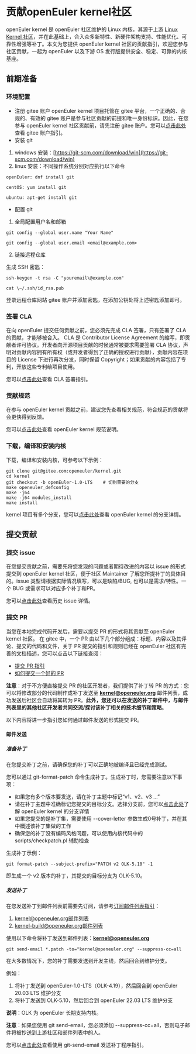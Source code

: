 # 贡献openEuler kernel社区

openEuler kernel 是 openEuler 社区维护的 Linux 内核，其源于上游 [Linux Kernel 社区](https://gitee.com/link?target=http%3A%2F%2Fwww.kernel.org)，并在此基础上，合入众多新特性、新硬件架构支持、性能优化、可靠性增强等补丁。本文为您提供 openEuler kernel 社区的贡献指引，欢迎您参与社区贡献，一起为 openEuler 以及下游 OS 发行版提供安全、稳定、可靠的内核基座。

## 前期准备

### 环境配置

- 注册 gitee 账户
  openEuler kernel 项目托管在 gitee 平台，一个正确的、合规的、有效的 gitee 账户是参与社区贡献的前提和唯一身份标识。因此，在您参与 openEuler kernel 社区贡献前，请先注册 gitee 账户。您可以[点击此处](https://gitee.com/help)查看 gitee 账户指引。
- 安装 git

1. windows 安装：[https://git-scm.com/download/win](https://git-scm.com/download/win)
2. linux 安装：不同操作系统分别对应执行以下命令

```
openEuler: dnf install git

centOS: yum install git

ubuntu: apt-get install git
```

- 配置 git

1. 全局配置用户名和邮箱

```
git config --global user.name "Your Name"

git config --global user.email <email@example.com>
```

2. 链接远程仓库

生成 SSH 密匙：

```
ssh-keygen -t rsa -C "youremail\@example.com"

cat \~/.ssh/id_rsa.pub
```

登录远程仓库网站 gitee 账户并添加密匙，在添加公钥处将上述密匙添加即可。

### 签署 CLA

在向 openEuler 提交任何贡献之前，您必须先完成 CLA 签署，只有签署了 CLA 的贡献，才能够被合入。
CLA 是 Contributor License Agreement 的缩写，即贡献者许可协议。开发者向开源项目贡献的时候通常被要求需要签署 CLA 协议，声明对贡献内容拥有所有权（或开发者得到了正确的授权进行贡献），贡献内容在项目的 License 下进行再次分发，同时保留 Copyright；如果贡献的内容包括了专利，开放这些专利给项目使用。

您可以[点击此处](https://clasign.osinfra.cn/sign/Z2l0ZWUlMkZvcGVuZXVsZXI=)查看 CLA 签署指引。

### 贡献规范

在参与 openEuler kernel 贡献之前，建议您先查看相关规范，符合规范的贡献将会更快得到反馈。

您可以[点击此处](https://gitee.com/openeuler/community/tree/master/sig/Kernel)查看 openEuler kernel 规范说明。

### 下载，编译和安装内核

下载，编译和安装内核，可参考以下示例：

```
git clone git@gitee.com:openeuler/kernel.git
cd kernel
git checkout -b openEuler-1.0-LTS    # 切到需要的分支
make openeuler_defconfig
make -j64 
make -j64 modules_install
make install
```

kernel 项目有多个分支，您可以[点击此处](https://gitee.com/openeuler/community/tree/master/sig/Kernel#%E5%88%86%E6%94%AF%E7%AE%A1%E7%90%86)查看 openEuler kernel 的分支详情。

## 提交贡献

### 提交 issue

在您提交贡献之前，需要先将您发现的问题或者期待改进的内容以 issue 的形式提交到 openEuler kernel 社区，便于社区 Maintainer 了解您所提补丁的具体目的。issue 类型请根据实际情况填写，可以是缺陷/BUG, 也可以是需求/特性。一个 BUG 或需求可以对应多个补丁和PR。

您可以[点击此处](https://gitee.com/openeuler/kernel/issues)查看历史 issue 详情。

### 提交 PR

当您在本地完成代码开发后，需要以提交 PR 的形式将其贡献至 openEuler kernel 社区。
在 gitee 中，一个 PR 由以下几个部分组成：标题、内容以及其评论、提交的代码和文件，关于 PR 提交的指引和规则已经在 openEuler 社区有完善的文档描述，您可以点击以下链接查阅：

* [提交 PR 指引](https://gitee.com/openeuler/community/blob/master/zh/contributors/Gitee-workflow.md)
* [如何提交一个好的 PR](https://www.openeuler.org/zh/blog/myeuler/2022-12-26-HowTosubmitPR.html)

**注意**：对于不方便直接提交 PR 的社区开发者，我们提供了补丁转 PR 的方式：您可以将修改部分的代码制作成补丁发送至 **kernel@openeuler.org** 邮件列表，成功发送后社区会自动将其转为 PR。**此外，您还可以在发送的补丁邮件中，与邮件列表里的其他社区开发者共同交流/探讨该补丁相关的技术细节和策略**。

以下内容将进一步指引您如何通过邮件发送的形式提交 PR。

#### 邮件发送

##### 准备补丁

在您提交补丁之前，请确保您的补丁可以正确地被编译且已经完成测试。

您可以通过 git-format-patch 命令生成补丁。生成补丁时，您需要注意以下事项：

* 如果您有多个版本要发送，请在补丁主题中标记“v1、v2、v3 ...”
* 请在补丁主题中准确标记您提交的目标分支。选择分支前，您可以[点击此处](https://gitee.com/openeuler/community/tree/master/sig/Kernel)了解 openEuler kernel 的分支详情
* 如果您提交的是补丁集，需要使用 --cover-letter 参数生成0号补丁，并在其中概述该补丁集做的工作
* 确保您的补丁没有编码风格问题，可以使用内核代码中的 scripts/checkpatch.pl 辅助检查

生成补丁示例：

```
git format-patch --subject-prefix="PATCH v2 OLK-5.10" -1
```

即生成一个  v2 版本的补丁，其提交的目标分支为 OLK-5.10。

##### 发送补丁

在您发送补丁到邮件列表前需要先订阅，请参考[订阅邮件列表指引](https://www.openeuler.org/zh/community/mailing-list/)：

1. [kernel@openeuler.org邮件列表](https://mailweb.openeuler.org/postorius/lists/kernel@openeuler.org/)
2. [kernel-build@openeuler.org邮件列表](https://www.openeuler.org/zh/community/mailing-list/)

使用以下命令将补丁发送到邮件列表：**kernel@openeuler.org**

```
git send-email *.patch -to="kernel@openeuler.org" --suppress-cc=all
```

在大多数情况下，您的补丁需要发送到开发主线，然后回合到维护分支。

例如：

1. 将补丁发送到 openEuler-1.0-LTS（OLK-4.19），然后回合到 openEuler 20.03 LTS 维护分支
2. 将补丁发送到 OLK-5.10，然后回合到 openEuler 22.03 LTS 维护分支

**说明**：OLK 为 openEuler 长期支持内核。

**注意**：如果您使用 git send-email，您必须添加 --suppress-cc=all，否则电子邮件将被抄送到上游社区和邮件列表中的人。

您可以[点击此处](https://git-scm.com/docs/git-send-email)查看使用 git-send-email 发送补丁程序指引。
